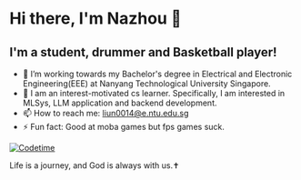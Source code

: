 # Hi there, I'm Nazhou  👋

## I'm a student, drummer and Basketball player!

- 🌱 I’m working towards my Bachelor's degree in Electrical and Electronic Engineering(EEE) at Nanyang Technological University Singapore.
- 🔭 I am an interest-motivated cs learner. Specifically, I am interested in MLSys, LLM application and backend development.
- 📫 How to reach me: liun0014@e.ntu.edu.sg
- ⚡ Fun fact: Good at moba games but fps games suck.

[![Codetime](https://wakatime.com/badge/user/3dc4cf09-57d5-42f2-9ab5-e48ae213d5b2.svg)](https://wakatime.com/@3dc4cf09-57d5-42f2-9ab5-e48ae213d5b2)
<br/>

Life is a journey, and God is always with us.✝️
